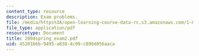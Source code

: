 ```yaml
---
content_type: resource
description: Exam problems.
file: /media/https%3A/open-learning-course-data-rc.s3.amazonaws.com/1-054-mechanics-and-design-of-concrete-structures-spring-2004/45201b6b9495a8384c99c898d056aaca_2004spring_exam2.pdf
file_type: application/pdf
resourcetype: Document
title: 2004spring_exam2.pdf
uid: 45201b6b-9495-a838-4c99-c898d056aaca
---
```

